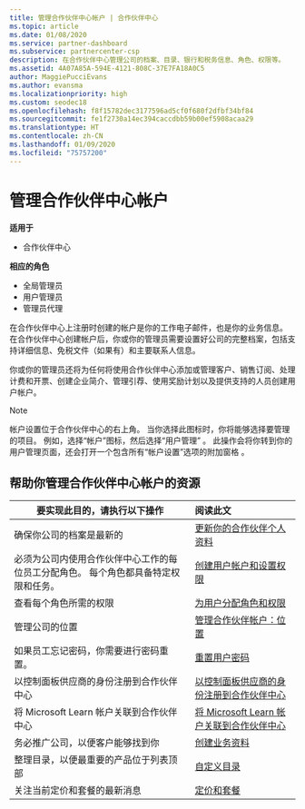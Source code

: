 ```yaml
---
title: 管理合作伙伴中心帐户 | 合作伙伴中心
ms.topic: article
ms.date: 01/08/2020
ms.service: partner-dashboard
ms.subservice: partnercenter-csp
description: 在合作伙伴中心管理公司的档案、目录、银行和税务信息、角色、权限等。
ms.assetid: 4A07A85A-594E-4121-808C-37E7FA18A0C5
author: MaggiePucciEvans
ms.author: evansma
ms.localizationpriority: high
ms.custom: seodec18
ms.openlocfilehash: f8f15782dec3177596ad5cf0f680f2dfbf34bf84
ms.sourcegitcommit: fe1f2730a14ec394caccdbb59b00ef5908acaa29
ms.translationtype: HT
ms.contentlocale: zh-CN
ms.lasthandoff: 01/09/2020
ms.locfileid: "75757200"
---
```

# <a name="manage-your-partner-center-account"></a>管理合作伙伴中心帐户

**适用于**

-  合作伙伴中心

**相应的角色**
-   全局管理员
-   用户管理员
-   管理员代理

在合作伙伴中心上注册时创建的帐户是你的工作电子邮件，也是你的业务信息。 在合作伙伴中心创建帐户后，你或你的管理员需要设置好公司的完整档案，包括支持详细信息、免税文件（如果有）和主要联系人信息。 

你或你的管理员还将为任何将使用合作伙伴中心添加或管理客户、销售订阅、处理计费和开票、创建企业简介、管理引荐、使用奖励计划以及提供支持的人员创建用户帐户。

>[!NOTE]
>帐户设置位于合作伙伴中心的右上角。 当你选择此图标时，你将能够选择要管理的项目。 例如，选择“帐户”图标，然后选择“用户管理”   。 此操作会将你转到你的用户管理页面，还会打开一个包含所有“帐户设置”选项的附加窗格  。


## <a name="resources-to-help-you-manage-your-partner-center-account"></a>帮助你管理合作伙伴中心帐户的资源

|**要实现此目的，请执行以下操作**   |**阅读此文**   |
|-----------------------|:-----------------------|
|确保你公司的档案是最新的   |[更新你的合作伙伴个人资料](update-your-partner-profile.md)|
|必须为公司内使用合作伙伴中心工作的每位员工分配角色。 每个角色都具备特定权限和任务。|[创建用户帐户和设置权限](create-user-accounts-and-set-permissions.md)|
|查看每个角色所需的权限|[为用户分配角色和权限](permissions-overview.md)
|管理公司的位置|[管理合作伙伴帐户：位置](manage-locations.md)
|如果员工忘记密码，你需要进行密码重置。  |[重置用户密码](reset-a-user-password.md)|
|以控制面板供应商的身份注册到合作伙伴中心|[以控制面板供应商的身份注册到合作伙伴中心](enroll-as-cpv.md)|
|将 Microsoft Learn 帐户关联到合作伙伴中心|[将 Microsoft Learn 帐户关联到合作伙伴中心](ms-learn-associate.md)|
|务必推广公司，以便客户能够找到你   |[创建业务资料](create-a-marketing-profile.md)|
|整理目录，以便最重要的产品位于列表顶部   |[自定义目录](customize-the-catalog.md)|
|关注当前定价和套餐的最新消息   |[定价和套餐](pricing-and-offers.md)|













 

 



